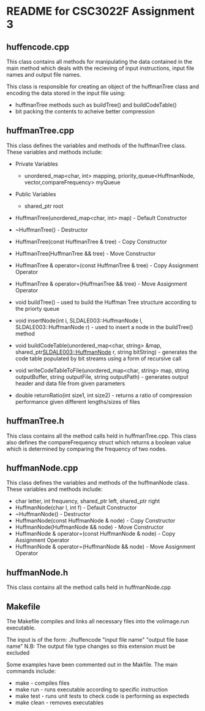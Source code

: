 # README for CSC3022F Assignment 3

## huffencode.cpp
This class contains all methods for manipulating the data contained in the main method which deals with the recieving of input instructions, input file names and output file names. 

This class is responsible for creating an object of the huffmanTree class and encoding the data stored in the input file using:
* huffmanTree methods such as buildTree() and buildCodeTable()
* bit packing the contents to acheive better compression

## huffmanTree.cpp
This class defines the variables and methods of the huffmanTree class. These variables and methods include:

* Private Variables
  * unordered_map<char, int> mapping, priority_queue<HuffmanNode, vector<HuffmanNode>,compareFrequency> myQueue
* Public Variables
  * shared_ptr<HuffmanNode> root

* HuffmanTree(unordered_map<char, int> map) - Default Constructor
* ~HuffmanTree() - Destructor
* HuffmanTree(const HuffmanTree & tree) - Copy Constructor
* HuffmanTree(HuffmanTree && tree) - Move Constructor
* HuffmanTree & operator=(const HuffmanTree & tree) - Copy Assignment Operator
* HuffmanTree & operator=(HuffmanTree && tree) - Move Assignment Operator
* void buildTree() - used to build the Huffman Tree structure according to the priorty queue
* void insertNode(int i, SLDALE003::HuffmanNode l, SLDALE003::HuffmanNode r) - used to insert a node in the buildTree() method
* void buildCodeTable(unordered_map<char, string> &map, shared_ptr<SLDALE003::HuffmanNode> r, string bitString) - generates the code table populated by bit streams using a form of recursive call
* void writeCodeTableToFile(unordered_map<char, string> map, string outputBuffer, string outputFile, string outputPath) - generates output header and data file from given parameters
* double returnRatio(int size1, int size2) - returns a ratio of compression performance given different lengths/sizes of files

## huffmanTree.h
This class contains all the method calls held in huffmanTree.cpp. This class also defines the compareFrequency struct which returns a boolean value which is determined by comparing the frequency of two nodes.

## huffmanNode.cpp
This class defines the variables and methods of the huffmanNode class. These variables and methods include:
* char letter, int frequency, shared_ptr<HuffmanNode> left, shared_ptr<HuffmanNode> right
* HuffmanNode(char l, int f) - Default Constructor
* ~HuffmanNode() - Destructor
* HuffmanNode(const HuffmanNode & node) - Copy Constructor
* HuffmanNode(HuffmanNode && node) - Move Constructor
* HuffmanNode & operator=(const HuffmanNode & node) - Copy Assignment Operator
* HuffmanNode & operator=(HuffmanNode && node) - Move Assignment Operator

## huffmanNode.h
This class contains all the method calls held in huffmanNode.cpp

## Makefile
The Makefile compiles and links all necessary files into the volimage.run executable. 

The input is of the form: ./huffencode "input file name" "output file base name"
N.B: The output file type changes so this extension must be excluded

Some examples have been commented out in the Makfile. The main commands include:

* make - compiles files
* make run - runs executable according to specific instruction
* make test - runs unit tests to check code is performing as expecteds
* make clean - removes executables


